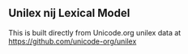 Unilex nij Lexical Model
----------------------

This is built directly from Unicode.org unilex data at
https://github.com/unicode-org/unilex
